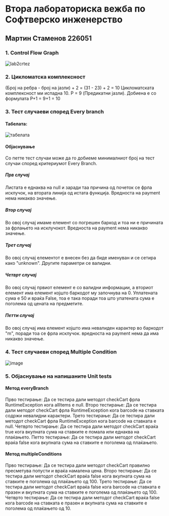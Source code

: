 # Втора лабораториска вежба по Софтверско инженерство
## Мартин Стаменов 226051
### 1. Control Flow Graph
![lab2crtez](https://github.com/stamenovmartin/SI_2024_lab2_226051/assets/138384898/b16f4e33-af41-4072-9883-9b29de1a45c3)
### 2. Цикломатска комплексност
(Број на ребра - број на јазли) + 2 = (31 - 23) + 2 = 10
Цикломатската комплексност ми испадна 10.
P = 9 (Предикатни јазли).
Добиена е со формулата P+1 = 9+1 = 10
### 3. Тест случаеви според Every branch
#### Табелата:
![табелата](https://github.com/stamenovmartin/SI_2024_lab2_226051/assets/138384898/3b38fe4a-e557-476d-9b9e-56695eb16b6a)

#### Објаснување
Со петте тест случаи може да го добиеме минималниот број на тест случаи според критериумот Every Branch. 

##### Прв случаj
Листата е еднаква на null и заради таа причина од почеток се фрла исклучок, на втората линија од истата функција. Вредноста на payment нема никакво значење.
##### Втор случај
Во овој случај имаме елемент со погрешен баркод и тоа ни е причината за фрлањето на исклучокот. Вредноста на payment нема никакво значење.
##### Трет случај
Во овој случај елементот е внесен без да биде именуван и се сетира како "unknown".
Другите параметри се валидни.
##### Четврт случај
Во овој случај првиот елемент е со валидни информации, а вториот елемент има елемент којшто баркодот му започнува на 0. Уплатената сума е 50 и враќа False, тоа е така поради тоа што упатената сума е поголема од цената на предметите.
##### Петти случај
Во овој случај има елемент којшто има невалиден карактер во баркодот "m", поради тоа се фрла исклучок. вредноста на payment нема да има никакво значење.

### 4. Тест случаеви според Multiple Condition
![image](https://github.com/stamenovmartin/SI_2024_lab2_226051/assets/138384898/6e3b06d2-4755-45b1-a2d9-99be14e1b295)

### 5. Објаснување на напишаните Unit tests
#### Метод everyBranch
Прво тестирање: Да се тестира дали методот checkCart фрла RuntimeException кога allItems е null.
Второ тестирање: Да се тестира дали методот checkCart фрла RuntimeException кога barcode на ставката содржи невалидни карактери.
Трето тестирање: Да се тестира дали методот checkCart фрла RuntimeException кога barcode на ставката е null.
Четврто тестирање: Да се тестира дали методот checkCart враќа true кога вкупната сума на ставките е помала или еднаква на плаќањето.
Петто тестирање: Да се тестира дали методот checkCart враќа false кога вкупната сума на ставките е поголема од плаќањето.
#### Метод multipleConditions
Прво тестирање: Да се тестира дали методот checkCart правилно пресметува попусти и враќа намалена цена.
Второ тестирање: Да се тестира дали методот checkCart враќа false кога вкупната сума на ставките е поголема од плаќањето од 100.
Трето тестирање: Да се тестира дали методот checkCart враќа false кога barcode на ставката е празен и вкупната сума на ставките е поголема од плаќањето од 100.
Четврто тестирање: Да се тестира дали методот checkCart враќа false кога barcode на ставката е празен и вкупната сума на ставките е поголема од плаќањето од 10.





